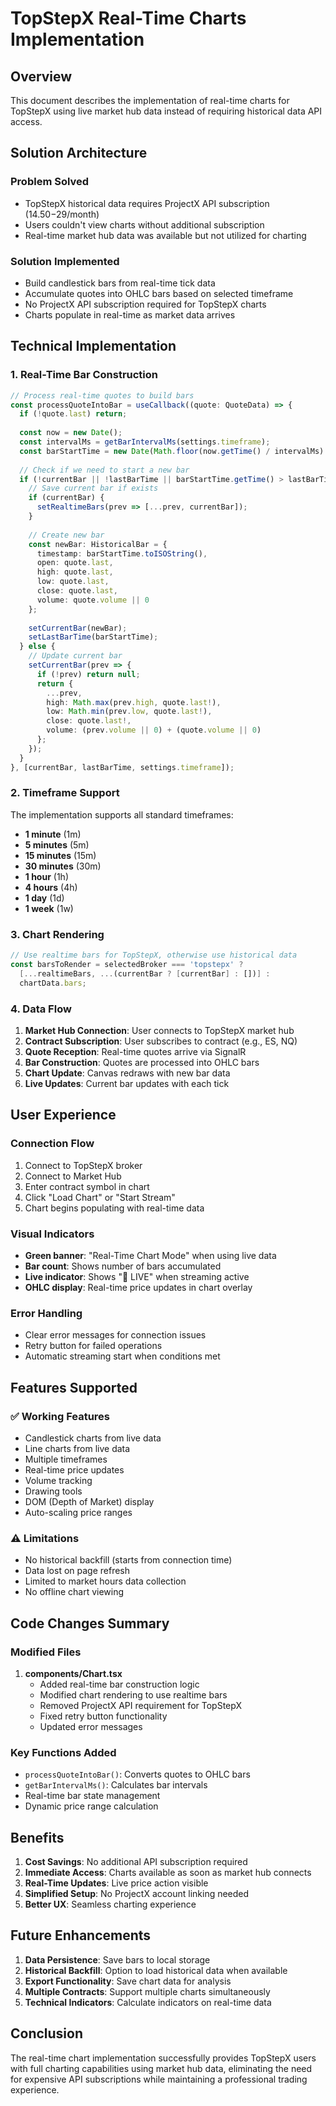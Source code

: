 # TopStepX Real-Time Charts Implementation

## Overview

This document describes the implementation of real-time charts for TopStepX using live market hub data instead of requiring historical data API access.

## Solution Architecture

### Problem Solved
- TopStepX historical data requires ProjectX API subscription ($14.50-$29/month)
- Users couldn't view charts without additional subscription
- Real-time market hub data was available but not utilized for charting

### Solution Implemented
- Build candlestick bars from real-time tick data
- Accumulate quotes into OHLC bars based on selected timeframe
- No ProjectX API subscription required for TopStepX charts
- Charts populate in real-time as market data arrives

## Technical Implementation

### 1. Real-Time Bar Construction

```typescript
// Process real-time quotes to build bars
const processQuoteIntoBar = useCallback((quote: QuoteData) => {
  if (!quote.last) return;
  
  const now = new Date();
  const intervalMs = getBarIntervalMs(settings.timeframe);
  const barStartTime = new Date(Math.floor(now.getTime() / intervalMs) * intervalMs);
  
  // Check if we need to start a new bar
  if (!currentBar || !lastBarTime || barStartTime.getTime() > lastBarTime.getTime()) {
    // Save current bar if exists
    if (currentBar) {
      setRealtimeBars(prev => [...prev, currentBar]);
    }
    
    // Create new bar
    const newBar: HistoricalBar = {
      timestamp: barStartTime.toISOString(),
      open: quote.last,
      high: quote.last,
      low: quote.last,
      close: quote.last,
      volume: quote.volume || 0
    };
    
    setCurrentBar(newBar);
    setLastBarTime(barStartTime);
  } else {
    // Update current bar
    setCurrentBar(prev => {
      if (!prev) return null;
      return {
        ...prev,
        high: Math.max(prev.high, quote.last!),
        low: Math.min(prev.low, quote.last!),
        close: quote.last!,
        volume: (prev.volume || 0) + (quote.volume || 0)
      };
    });
  }
}, [currentBar, lastBarTime, settings.timeframe]);
```

### 2. Timeframe Support

The implementation supports all standard timeframes:
- **1 minute** (1m)
- **5 minutes** (5m)
- **15 minutes** (15m)
- **30 minutes** (30m)
- **1 hour** (1h)
- **4 hours** (4h)
- **1 day** (1d)
- **1 week** (1w)

### 3. Chart Rendering

```typescript
// Use realtime bars for TopStepX, otherwise use historical data
const barsToRender = selectedBroker === 'topstepx' ? 
  [...realtimeBars, ...(currentBar ? [currentBar] : [])] : 
  chartData.bars;
```

### 4. Data Flow

1. **Market Hub Connection**: User connects to TopStepX market hub
2. **Contract Subscription**: User subscribes to contract (e.g., ES, NQ)
3. **Quote Reception**: Real-time quotes arrive via SignalR
4. **Bar Construction**: Quotes are processed into OHLC bars
5. **Chart Update**: Canvas redraws with new bar data
6. **Live Updates**: Current bar updates with each tick

## User Experience

### Connection Flow
1. Connect to TopStepX broker
2. Connect to Market Hub
3. Enter contract symbol in chart
4. Click "Load Chart" or "Start Stream"
5. Chart begins populating with real-time data

### Visual Indicators
- **Green banner**: "Real-Time Chart Mode" when using live data
- **Bar count**: Shows number of bars accumulated
- **Live indicator**: Shows "📡 LIVE" when streaming active
- **OHLC display**: Real-time price updates in chart overlay

### Error Handling
- Clear error messages for connection issues
- Retry button for failed operations
- Automatic streaming start when conditions met

## Features Supported

### ✅ Working Features
- Candlestick charts from live data
- Line charts from live data
- Multiple timeframes
- Real-time price updates
- Volume tracking
- Drawing tools
- DOM (Depth of Market) display
- Auto-scaling price ranges

### ⚠️ Limitations
- No historical backfill (starts from connection time)
- Data lost on page refresh
- Limited to market hours data collection
- No offline chart viewing

## Code Changes Summary

### Modified Files
1. **components/Chart.tsx**
   - Added real-time bar construction logic
   - Modified chart rendering to use realtime bars
   - Removed ProjectX API requirement for TopStepX
   - Fixed retry button functionality
   - Updated error messages

### Key Functions Added
- `processQuoteIntoBar()`: Converts quotes to OHLC bars
- `getBarIntervalMs()`: Calculates bar intervals
- Real-time bar state management
- Dynamic price range calculation

## Benefits

1. **Cost Savings**: No additional API subscription required
2. **Immediate Access**: Charts available as soon as market hub connects
3. **Real-Time Updates**: Live price action visible
4. **Simplified Setup**: No ProjectX account linking needed
5. **Better UX**: Seamless charting experience

## Future Enhancements

1. **Data Persistence**: Save bars to local storage
2. **Historical Backfill**: Option to load historical data when available
3. **Export Functionality**: Save chart data for analysis
4. **Multiple Contracts**: Support multiple charts simultaneously
5. **Technical Indicators**: Calculate indicators on real-time data

## Conclusion

The real-time chart implementation successfully provides TopStepX users with full charting capabilities using market hub data, eliminating the need for expensive API subscriptions while maintaining a professional trading experience. 